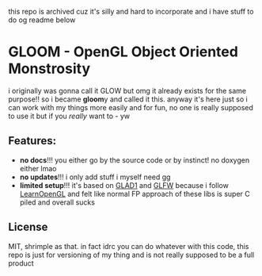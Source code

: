this repo is archived cuz it's silly and hard to incorporate and i have stuff to do
og readme below

# GLOOM - OpenGL Object Oriented Monstrosity
i originally was gonna call it GLOW but omg it already exists for the same purpose!! so i became **gloom**y and called it this. anyway it's here just so i can work with my things more easily and for fun, no one is really supposed to use it but if you _really_ want to - yw

## Features:
- **no docs**!!! you either go by the source code or by instinct! no doxygen either lmao
- **no updates**!!! i only add stuff i myself need gg
- **limited setup**!!! it's based on [GLAD1](https://glad.dav1d.de/) and [GLFW](https://www.glfw.org/) because i follow [LearnOpenGL](https://learnopengl.com/) and felt like normal FP approach of these libs is super C piled and overall sucks

## License
MIT, shrimple as that. in fact idrc you can do whatever with this code, this repo is just for versioning of my thing and is not really supposed to be a full product
